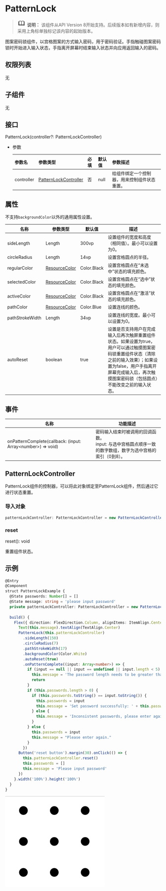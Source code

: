 # PatternLock

> ![icon-note.gif](public_sys-resources/icon-note.gif) **说明：** 该组件从API Version 8开始支持。后续版本如有新增内容，则采用上角标单独标记该内容的起始版本。

图案密码锁组件，以宫格图案的方式输入密码，用于密码验证。手指触碰图案密码锁时开始进入输入状态，手指离开屏幕时结束输入状态并向应用返回输入的密码。

## 权限列表

无

## 子组件

无

##  接口

PatternLock(controller?: PatternLockController)

- 参数

  | 参数名     | 参数类型                                        | 必填 | 默认值 | 参数描述                                     |
  | ---------- | ----------------------------------------------- | ---- | ------ | -------------------------------------------- |
  | controller | [PatternLockController](#patternlockcontroller) | 否   | null   | 给组件绑定一个控制器，用来控制组件状态重置。 |

## 属性

不支持`backgroundColor`以外的通用属性设置。

| 名称            | 参数类型                                            | 默认值      | 描述                                                         |
| --------------- | --------------------------------------------------- | ----------- | ------------------------------------------------------------ |
| sideLength      | Length                                              | 300vp       | 设置组件的宽度和高度（相同值）。最小可以设置为0。            |
| circleRadius    | Length                                              | 14vp        | 设置宫格圆点的半径。                                         |
| regularColor    | [ResourceColor](../../ui/ts-types.md) | Color.Black | 设置宫格圆点在“未选中”状态的填充颜色。                       |
| selectedColor   | [ResourceColor](../../ui/ts-types.md) | Color.Black | 设置宫格圆点在“选中”状态的填充颜色。                         |
| activeColor     | [ResourceColor](../../ui/ts-types.md) | Color.Black | 设置宫格圆点在“激活”状态的填充颜色。                         |
| pathColor       | [ResourceColor](../../ui/ts-types.md) | Color.Blue  | 设置连线的颜色。                                             |
| pathStrokeWidth | Length                                              | 34vp        | 设置连线的宽度。最小可以设置为0。                            |
| autoReset       | boolean                                             | true        | 设置是否支持用户在完成输入后再次触屏重置组件状态。如果设置为true，用户可以通过触摸图案密码锁重置组件状态（清除之前的输入效果）；如果设置为false，用户手指离开屏幕完成输入后，再次触摸图案密码锁（包括圆点）不能改变之前的输入状态。 |

## 事件

| 名称                                                         | 功能描述                                                     |
| ------------------------------------------------------------ | ------------------------------------------------------------ |
| onPatternComplete(callback: (input: Array\<number\>) => void) | 密码输入结束时被调用的回调函数。<br />input: 与选中宫格圆点顺序一致的数字数组，数字为选中宫格的索引（0到8）。 |

## PatternLockController

PatternLock组件的控制器，可以将此对象绑定至PatternLock组件，然后通过它进行状态重置。

### 导入对象

```typescript
patternLockController: PatternLockController = new PatternLockController()
```

### reset

reset(): void

重置组件状态。

##  示例

```typescript
@Entry
@Component
struct PatternLockExample {
  @State passwords: Number[] = []
  @State message: string = 'please input password'
  private patternLockController: PatternLockController = new PatternLockController()
  
  build() {
    Flex({ direction: FlexDirection.Column, alignItems: ItemAlign.Center, justifyContent: FlexAlign.Center }) {
      Text(this.message).textAlign(TextAlign.Center)
      PatternLock(this.patternLockController)
        .sideLength(150)
        .circleRadius(7)
        .pathStrokeWidth(17)
        .backgroundColor(Color.White)
        .autoReset(true)
        .onPatternComplete((input: Array<number>) => {
          if (input == null || input == undefined || input.length < 5) {
            this.message = 'The password length needs to be greater than 5.'
            return
          }
          if (this.passwords.length > 0) {
            if (this.passwords.toString() == input.toString()) {
              this.passwords = input
              this.message = 'Set password successfully: ' + this.passwords.toString()
            } else {
              this.message = 'Inconsistent passwords, please enter again.'
            }
          } else {
            this.passwords = input
            this.message = "Please enter again."
          }
        })
      Button('reset button').margin(30).onClick(() => {
        this.patternLockController.reset()
        this.passwords = []
        this.message = 'Please input password'
      })
    }.width('100%').height('100%')
  }
}
```

![patternlock](figures/patternlock.gif)

